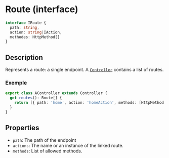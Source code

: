# Route (interface)

```ts
interface IRoute {
  path: string,
  action: string|IAction,
  methodes: HttpMethod[]
}
```
## Description

Represents a route: a single endpoint. A [`Controller`](../controller/controller.md) contains a list of routes.

### Exemple

```ts
export class AController extends Controller {
  get routes(): Route[] {
    return [{ path: 'home', action: 'homeAction', methods: [HttpMethod.GET] }]
  }
}
```

## Properties

- `path`: The path of the endpoint
- `actions`: The name or an instance of the linked route.
- `methods`: List of allowed methods.
